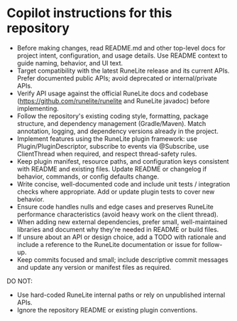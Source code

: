 
# Copilot instructions for this repository

- Before making changes, read README.md and other top-level docs for project intent, configuration, and usage details. Use README context to guide naming, behavior, and UI text.
- Target compatibility with the latest RuneLite release and its current APIs. Prefer documented public APIs; avoid deprecated or internal/private APIs.
- Verify API usage against the official RuneLite docs and codebase (https://github.com/runelite/runelite and RuneLite javadoc) before implementing.
- Follow the repository's existing coding style, formatting, package structure, and dependency management (Gradle/Maven). Match annotation, logging, and dependency versions already in the project.
- Implement features using the RuneLite plugin framework: use Plugin/PluginDescriptor, subscribe to events via @Subscribe, use ClientThread when required, and respect thread-safety rules.
- Keep plugin manifest, resource paths, and configuration keys consistent with README and existing files. Update README or changelog if behavior, commands, or config defaults change.
- Write concise, well-documented code and include unit tests / integration checks where appropriate. Add or update plugin tests to cover new behavior.
- Ensure code handles nulls and edge cases and preserves RuneLite performance characteristics (avoid heavy work on the client thread).
- When adding new external dependencies, prefer small, well-maintained libraries and document why they're needed in README or build files.
- If unsure about an API or design choice, add a TODO with rationale and include a reference to the RuneLite documentation or issue for follow-up.
- Keep commits focused and small; include descriptive commit messages and update any version or manifest files as required.

DO NOT:
- Use hard-coded RuneLite internal paths or rely on unpublished internal APIs.
- Ignore the repository README or existing plugin conventions.